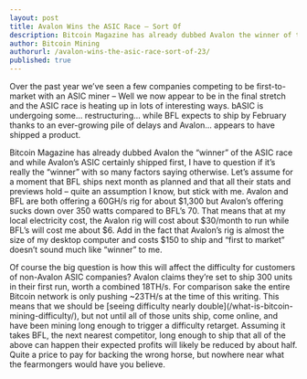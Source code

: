 ```yaml
---
layout: post
title: Avalon Wins the ASIC Race – Sort Of
description: Bitcoin Magazine has already dubbed Avalon the winner of the ASIC race
author: Bitcoin Mining
authorurl: /avalon-wins-the-asic-race-sort-of-23/
published: true
---
```


Over the past year we’ve seen a few companies competing to be first-to-market with an ASIC miner – Well we now appear to be in the final stretch and the ASIC race is heating up in lots of interesting ways. bASIC is undergoing some… restructuring… while BFL expects to ship by February thanks to an ever-growing pile of delays and Avalon… appears to have shipped a product.
<p>
Bitcoin Magazine has already dubbed Avalon the “winner” of the ASIC race and while Avalon’s ASIC certainly shipped first, I have to question if it’s really the “winner” with so many factors saying otherwise. Let’s assume for a moment that BFL ships next month as planned and that all their stats and previews hold – quite an assumption I know, but stick with me. Avalon and BFL are both offering a 60GH/s rig for about $1,300 but Avalon’s offering sucks down over 350 watts compared to BFL’s 70. That means that at my local electricity cost, the Avalon rig will cost about $30/month to run while BFL’s will cost me about $6. Add in the fact that Avalon’s rig is almost the size of my desktop computer and costs $150 to ship and “first to market” doesn’t sound much like “winner” to me.
<p>
Of course the big question is how this will affect the difficulty for customers of non-Avalon ASIC companies? Avalon claims they’re set to ship 300 units in their first run, worth a combined 18TH/s. For comparison sake the entire Bitcoin network is only pushing ~23TH/s at the time of this writing. This means that we should be [seeing difficulty nearly double](/what-is-bitcoin-mining-difficulty/), but not until all of those units ship, come online, and have been mining long enough to trigger a difficulty retarget. Assuming it takes BFL, the next nearest competitor, long enough to ship that all of the above can happen their expected profits will likely be reduced by about half. Quite a price to pay for backing the wrong horse, but nowhere near what the fearmongers would have you believe.
